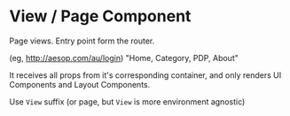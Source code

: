 # View / Page Component

Page views. Entry point form the router.

(eg, http://aesop.com/au/login) "Home, Category, PDP, About"

It receives all props from it's corresponding container, and only renders UI Components and Layout Components.

Use `View` suffix (or page, but `View` is more environment agnostic)
